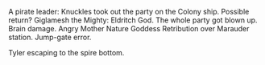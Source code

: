 A pirate leader: Knuckles took out the party on the Colony ship. Possible return?
Giglamesh the Mighty: Eldritch God.
The whole party got blown up. Brain damage.
Angry Mother Nature Goddess
Retribution over Marauder station.
Jump-gate error.

Tyler escaping to the spire bottom.
